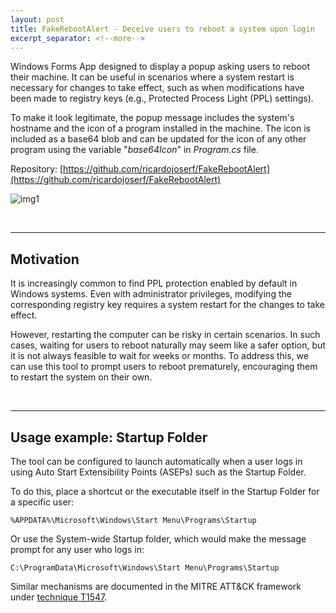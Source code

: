 ```yaml
---
layout: post
title: FakeRebootAlert - Deceive users to reboot a system upon login
excerpt_separator: <!--more-->
---
```


Windows Forms App designed to display a popup asking users to reboot their machine. It can be useful in scenarios where a system restart is necessary for changes to take effect, such as when modifications have been made to registry keys (e.g., Protected Process Light (PPL) settings).

<!--more-->


To make it look legitimate, the popup message includes the system's hostname and the icon of a program installed in the machine. The icon is included as a base64 blob and can be updated for the icon of any other program using the variable "*base64Icon*" in *Program.cs* file.

Repository: [https://github.com/ricardojoserf/FakeRebootAlert](https://github.com/ricardojoserf/FakeRebootAlert)

![img1](https://raw.githubusercontent.com/ricardojoserf/ricardojoserf.github.io/refs/heads/master/images/fakerebootalert/Screenshot_1.png)

<br>

-----------------------------------------------

## Motivation

It is increasingly common to find PPL protection enabled by default in Windows systems. Even with administrator privileges, modifying the corresponding registry key requires a system restart for the changes to take effect. 

However, restarting the computer can be risky in certain scenarios. In such cases, waiting for users to reboot naturally may seem like a safer option, but it is not always feasible to wait for weeks or months. To address this, we can use this tool to prompt users to reboot prematurely, encouraging them to restart the system on their own.

<br>

-----------------------------------------------

## Usage example: Startup Folder

The tool can be configured to launch automatically when a user logs in using Auto Start Extensibility Points (ASEPs) such as the Startup Folder. 

To do this, place a shortcut or the executable itself in the Startup Folder for a specific user:

```
%APPDATA%\Microsoft\Windows\Start Menu\Programs\Startup
```

Or use the System-wide Startup folder, which would make the message prompt for any user who logs in:

```
C:\ProgramData\Microsoft\Windows\Start Menu\Programs\Startup
```

Similar mechanisms are documented in the MITRE ATT&CK framework under [technique T1547](https://attack.mitre.org/techniques/T1547/).

<br>
